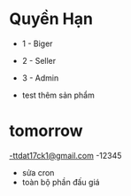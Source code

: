 # Quyền Hạn

- 1 - Biger
- 2 - Seller
- 3 - Admin


- test thêm sản phẩm

# tomorrow

-ttdat17ck1@gmail.com
-12345

- sửa cron
- toàn bộ phần đấu giá

